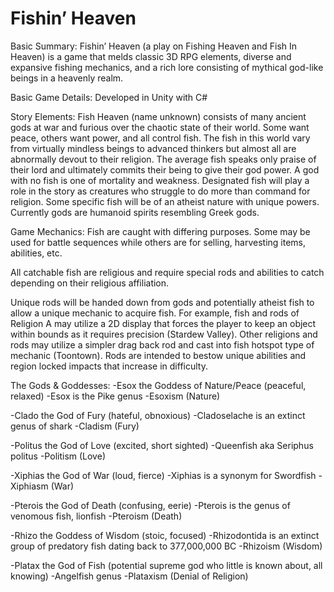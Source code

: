 # Fishin’ Heaven

Basic Summary:
Fishin’ Heaven (a play on Fishing Heaven and Fish In Heaven) is a game that melds classic 3D RPG elements, diverse and expansive fishing mechanics, and a rich lore consisting of mythical god-like beings in a heavenly realm. 

Basic Game Details:
Developed in Unity with C#

Story Elements:
Fish Heaven (name unknown) consists of many ancient gods at war and furious over the chaotic state of their world. Some want peace, others want power, and all control fish. The fish in this world vary from virtually mindless beings to advanced thinkers but almost all are abnormally devout to their religion. The average fish speaks only praise of their lord and ultimately commits their being to give their god power. A god with no fish is one of mortality and weakness. Designated fish will play a role in the story as creatures who struggle to do more than command for religion. Some specific fish will be of an atheist nature with unique powers. Currently gods are humanoid spirits resembling Greek gods.

Game Mechanics:
Fish are caught with differing purposes. Some may be used for battle sequences while others are for selling, harvesting items, abilities, etc.

All catchable fish are religious and require special rods and abilities to catch depending on their religious affiliation. 

Unique rods will be handed down from gods and potentially atheist fish to allow a unique mechanic to acquire fish. For example, fish and rods of Religion A may utilize a 2D display that forces the player to keep an object within bounds as it requires precision (Stardew Valley). Other religions and rods may utilize a simpler drag back rod and cast into fish hotspot type of mechanic (Toontown). Rods are intended to bestow unique abilities and region locked impacts that increase in difficulty.

The Gods & Goddesses:
-Esox the Goddess of Nature/Peace (peaceful, relaxed)
-Esox is the Pike genus
-Esoxism (Nature)

-Clado the God of Fury (hateful, obnoxious)
	-Cladoselache is an extinct genus of shark
	-Cladism (Fury)

-Politus the God of Love (excited, short sighted)
	-Queenfish aka Seriphus politus
	-Politism (Love)

-Xiphias the God of War (loud, fierce)
	-Xiphias is a synonym for Swordfish
	-Xiphiasm (War)

-Pterois the God of Death (confusing, eerie)
	-Pterois is the genus of venomous fish, lionfish
	-Pteroism (Death)

-Rhizo the Goddess of Wisdom (stoic, focused)
	-Rhizodontida is an extinct group of predatory fish dating back to 377,000,000 BC
	-Rhizoism (Wisdom)

-Platax the God of Fish (potential supreme god who little is known about, all knowing)
	-Angelfish genus
	-Plataxism (Denial of Religion)
